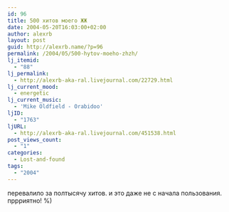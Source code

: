 ```yaml
---
id: 96
title: 500 хитов моего ЖЖ
date: 2004-05-20T16:03:00+02:00
author: alexrb
layout: post
guid: http://alexrb.name/?p=96
permalink: /2004/05/500-hytov-moeho-zhzh/
lj_itemid:
  - "88"
lj_permalink:
  - http://alexrb-aka-ral.livejournal.com/22729.html
lj_current_mood:
  - energetic
lj_current_music:
  - 'Mike Oldfield - Orabidoo'
ljID:
  - "1763"
ljURL:
  - http://alexrb-aka-ral.livejournal.com/451538.html
post_views_count:
  - "1"
categories:
  - Lost-and-found
tags:
  - "2004"
---
```

перевалило за полтысячу хитов. и это даже не с начала пользования.  
пррриятно! %)